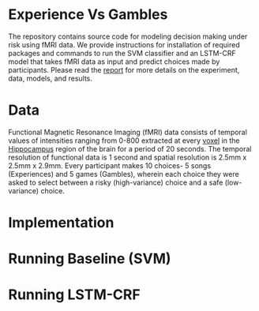 
Experience Vs Gambles
=====
The repository contains source code for modeling decision making under risk using fMRI data.  We provide instructions for 
installation of required packages and commands to run the SVM classifier and an LSTM-CRF model that takes fMRI data as input
and predict choices made by participants. Please read the [report](https://github.com/chinmaib/CSC585/blob/master/report.pdf) 
for more details on the experiment, data, models, and results.

# Data
Functional Magnetic Resonance Imaging (fMRI) data consists of temporal values of intensities ranging from 0-800
extracted at every [voxel](https://en.wikipedia.org/wiki/Voxel) in the [Hippocampus](https://en.wikipedia.org/wiki/Hippocampus) region of the brain for a period of 20 seconds. The temporal resolution of
functional data is 1 second and spatial resolution is 2.5mm x 2.5mm x 2.9mm.
Every participant makes 10 choices- 5 songs (Experiences) and 5 games (Gambles), wherein each choice they 
were asked to select between a risky (high-variance) choice and a safe (low-variance) choice.

# Implementation 

# Running Baseline (SVM)



# Running LSTM-CRF
